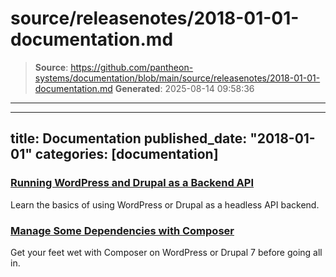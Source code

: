 # source/releasenotes/2018-01-01-documentation.md

> **Source**: https://github.com/pantheon-systems/documentation/blob/main/source/releasenotes/2018-01-01-documentation.md
> **Generated**: 2025-08-14 09:58:36

---

---
title: Documentation
published_date: "2018-01-01"
categories: [documentation]
---
### [Running WordPress and Drupal as a Backend API](/guides/decoupled)
Learn the basics of using WordPress or Drupal as a headless API backend.

### [Manage Some Dependencies with Composer](/guides/partial-composer)
Get your feet wet with Composer on WordPress or Drupal 7 before going all in.
